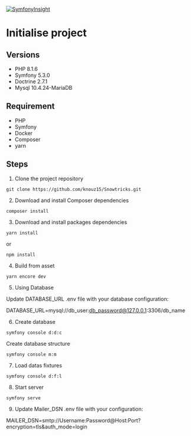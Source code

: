 [![SymfonyInsight](https://insight.symfony.com/projects/96e1976b-ac52-430f-a4aa-3e437679f26b/big.svg)](https://insight.symfony.com/projects/96e1976b-ac52-430f-a4aa-3e437679f26b)

# Initialise project

## Versions
* PHP 8.1.6
* Symfony 5.3.0
* Doctrine 2.7.1
* Mysql  10.4.24-MariaDB

## Requirement
* PHP
* Symfony 
* Docker
* Composer
* yarn

## Steps

1. Clone the project repository

````
git clone https://github.com/knouz15/Snowtricks.git
````

2. Download and install Composer dependencies

```
composer install
```

3. Download and install packages dependencies

````
yarn install
````

or

````
npm install
````

4. Build from asset

````
yarn encore dev
````


5. Using Database

Update DATABASE_URL .env file with your database configuration:


DATABASE_URL=mysql://db_user:db_password@127.0.0.1:3306/db_name


6. Create database

````
symfony console d:d:c 

````

Create database structure

````
symfony console m:m

````

7. Load datas fixtures

````
symfony console d:f:l
````

8. Start server

````
symfony serve

````

9. Update Mailer_DSN .env file with your configuration:


MAILER_DSN=smtp://Username:Password@Host:Port?encryption=tls&auth_mode=login
